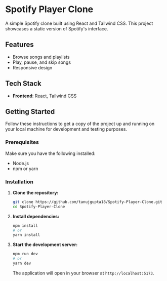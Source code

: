 # Spotify Player Clone

A simple Spotify clone built using React and Tailwind CSS. This project showcases a static version of Spotify's interface.

## Features

- Browse songs and playlists
- Play, pause, and skip songs
- Responsive design

## Tech Stack

- **Frontend**: React, Tailwind CSS

## Getting Started

Follow these instructions to get a copy of the project up and running on your local machine for development and testing purposes.

### Prerequisites

Make sure you have the following installed:

- Node.js
- npm or yarn

### Installation

1. **Clone the repository:**

   ```bash
   git clone https://github.com/tanujgupta18/Spotify-Player-Clone.git
   cd Spotify-Player-Clone
   ```

2. **Install dependencies:**

   ```bash
   npm install
   # or
   yarn install
   ```

3. **Start the development server:**

   ```bash
   npm run dev
   # or
   yarn dev
   ```

   The application will open in your browser at `http://localhost:5173`.
